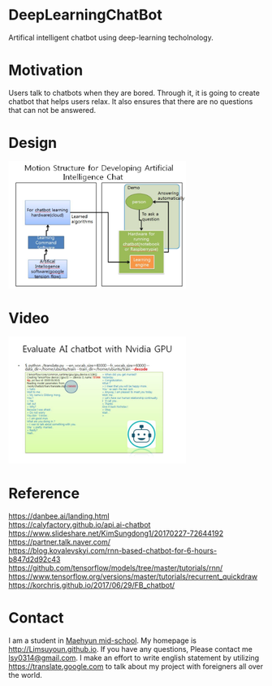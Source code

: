 # DeepLearningChatBot
Artifical intelligent chatbot using deep-learning techolnology.

# Motivation
Users talk to chatbots when they are bored. Through it, it is going to create chatbot that helps users relax. It also ensures that there are no questions that can not be answered.

# Design
<img src=https://github.com/Limsuyoun/DeepLearningChatBot/blob/master/image/dd.JPG border=0 width=350 height=250> </img>

# Video
<img src=https://github.com/Limsuyoun/DeepLearningChatBot/blob/master/image/demo..JPG border=0 width=350 height=250> </img>

# Reference
https://danbee.ai/landing.html <br>
https://calyfactory.github.io/api.ai-chatbot<br>
https://www.slideshare.net/KimSungdong1/20170227-72644192 <br>
https://partner.talk.naver.com/<br>
https://blog.kovalevskyi.com/rnn-based-chatbot-for-6-hours-b847d2d92c43 <br>
https://github.com/tensorflow/models/tree/master/tutorials/rnn/ <br>
https://www.tensorflow.org/versions/master/tutorials/recurrent_quickdraw<br>
https://korchris.github.io/2017/06/29/FB_chatbot/ <br>

# Contact
I am a student in [Maehyun mid-school](http://www.maehyeon.ms.kr/). My homepage is http://Limsuyoun.github.io. If you have any questions, Please contact me lsy0314@gmail.com. I make an effort to write english statement by utilizing https://translate.google.com to talk about my project with foreigners all over the world.
